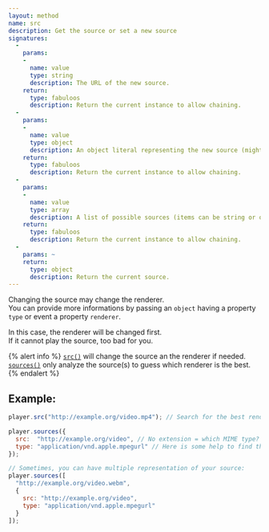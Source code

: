 ```yaml
---
layout: method
name: src
description: Get the source or set a new source
signatures:
  -
    params:
    -
      name: value
      type: string
      description: The URL of the new source.
    return:
      type: fabuloos
      description: Return the current instance to allow chaining.
  -
    params:
    -
      name: value
      type: object
      description: An object literal representing the new source (might have additional properties).
    return:
      type: fabuloos
      description: Return the current instance to allow chaining.
  -
    params:
    -
      name: value
      type: array
      description: A list of possible sources (items can be string or object as described above).
    return:
      type: fabuloos
      description: Return the current instance to allow chaining.
  -
    params: ~
    return:
      type: object
      description: Return the current source.
---
```


Changing the source may change the renderer.  
You can provide more informations by passing an `object` having a property `type` or event a property `renderer`.

In this case, the renderer will be changed first.  
If it cannot play the source, too bad for you.

{% alert info %}
[`src()`](/documentation/api/src.html) will change the source an the renderer if needed. [`sources()`](/documentation/api/sources.html) only analyze the source(s) to guess which renderer is the best.
{% endalert %}

## Example:
```js
player.src("http://example.org/video.mp4"); // Search for the best renderer and use it

player.sources({
  src:  "http://example.org/video", // No extension = which MIME type?
  type: "application/vnd.apple.mpegurl" // Here is some help to find the right renderer
});

// Sometimes, you can have multiple representation of your source:
player.sources([
  "http://example.org/video.webm",
  {
    src: "http://example.org/video",
    type: "application/vnd.apple.mpegurl"
  }
]);
```